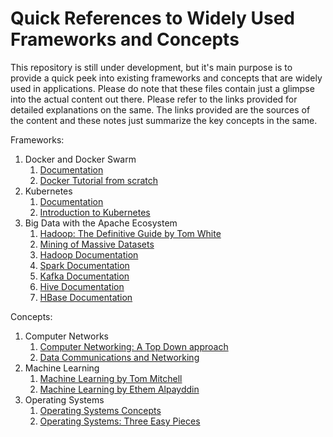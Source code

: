 # Quick References to Widely Used Frameworks and Concepts

This repository is still under development, but it's main purpose is to provide a quick peek into existing frameworks and concepts that are widely used in applications. Please do note that these files contain just a glimpse into the actual content out there. Please refer to the links provided for detailed explanations on the same. The links provided are the sources of the content and these notes just summarize the key concepts in the same.

Frameworks: 
1. Docker and Docker Swarm
   1. <a href = "https://www.docker.com/resources">Documentation</a>
   2. <a href = "https://docker-curriculum.com/">Docker Tutorial from scratch</a>
2. Kubernetes
   1. <a href = "https://kubernetes.io/docs/home/">Documentation</a>
   2. <a href = "https://www.youtube.com/watch?v=_vHTaIJm9uY&list=PLF3s2WICJlqOiymMaTLjwwHz-MSVbtJPQ">Introduction to Kubernetes</a>
3. Big Data with the Apache Ecosystem
   1. <a href = "https://www.oreilly.com/library/view/hadoop-the-definitive/9781491901687/">Hadoop: The Definitive Guide by Tom White</a>
   2. <a href = "http://www.mmds.org">Mining of Massive Datasets</a>
   3. <a href = "https://hadoop.apache.org/docs/stable/">Hadoop Documentation</a>
   4. <a href = "https://spark.apache.org/docs/latest/">Spark Documentation</a>
   5. <a href = "https://kafka.apache.org/">Kafka Documentation</a>
   6. <a href = "https://hive.apache.org/">Hive Documentation</a>
   7. <a href = "https://hbase.apache.org/">HBase Documentation</a>

Concepts:
1. Computer Networks
   1. <a href = "https://www.pearson.com/us/higher-education/program/Kurose-Computer-Networking-A-Top-Down-Approach-7th-Edition/PGM1101673.html">Computer Networking: A Top Down approach</a>
   2. <a href = "https://www.mhhe.com/engcs/compsci/forouzan/">Data Communications and
    Networking</a>
2. Machine Learning
   1. <a href = "http://www.cs.cmu.edu/afs/cs.cmu.edu/user/mitchell/ftp/mlbook.html">Machine Learning by Tom Mitchell</a>
   2. <a href = "https://www.amazon.in/Introduction-Machine-Learning-ETHEM-ALPAYDIN/dp/8120350782/ref=asc_df_8120350782/?tag=googleshopdes-21&linkCode=df0&hvadid=397006988788&hvpos=1o1&hvnetw=g&hvrand=6408836125029506817&hvpone=&hvptwo=&hvqmt=&hvdev=c&hvdvcmdl=&hvlocint=&hvlocphy=1007768&hvtargid=pla-406644460975&psc=1">Machine Learning by Ethem Alpayddin</a>
3. Operating Systems
   1. <a href = "https://www.amazon.in/Operating-System-Concepts-Silberschatz/dp/8126554274">Operating Systems Concepts</a>
   2. <a href = "http://pages.cs.wisc.edu/~remzi/OSTEP/">Operating Systems: Three Easy Pieces</a>

